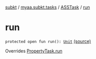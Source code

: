 [subkt](../../index.md) / [myaa.subkt.tasks](../index.md) / [ASSTask](index.md) / [run](./run.md)

# run

`protected open fun run(): `[`Unit`](https://kotlinlang.org/api/latest/jvm/stdlib/kotlin/-unit/index.html) [(source)](https://github.com/Myaamori/SubKt/blob/0.1.4/src/main/kotlin/myaa/subkt/tasks/asstasks.kt#L42)

Overrides [PropertyTask.run](../-property-task/run.md)

